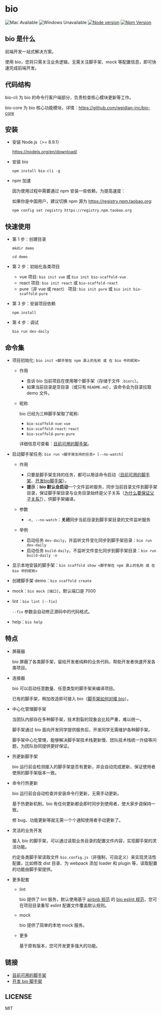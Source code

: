 # bio

![Mac Available](https://img.shields.io/badge/Mac-available-brightgreen.svg) ![Windows Unavailable](https://img.shields.io/badge/Windows-unavailable-red.svg) [![Node version](https://img.shields.io/badge/node-%3E%3D%208.9.1-brightgreen.svg)](http://nodejs.org/) [![Npm Version](https://img.shields.io/badge/npm-%3E%3D%205.5.1-brightgreen.svg)](https://www.npmjs.com/)

## bio 是什么

前端开发一站式解决方案。

使用 bio，您将只需关注业务逻辑，无需关注脚手架、mock 等配置信息，即可快速完成前端开发。

## 代码结构

bio-cli 为 bio 的命令行客户端部分，负责检查核心模块更新等工作。

bio-core 为 bio 核心功能模块，详情：https://github.com/weidian-inc/bio-core

## 安装

+   安装 Node.js（>= 8.9.1）

    https://nodejs.org/en/download/

+   安装 bio

    ```
    npm install bio-cli -g
    ```

+   npm 加速

    因为使用过程中需要通过 npm 安装一些依赖，为提高速度：

    如果你是中国用户，建议切换 npm 源为 https://registry.npm.taobao.org: 
    
    `npm config set registry https://registry.npm.taobao.org`
    
## 快速使用

+   第 1 步：创建目录

    `mkdir demo`

    `cd demo`
    
+   第 2 步：初始化各类项目
    
    +   vue 项目: `bio init vue` 或 `bio init bio-scaffold-vue`
    +   react 项目: `bio init react` 或 `bio-scaffold-react`
    +   pure（非 vue 或 react） 项目: `bio init pure` 或 `bio init bio-scaffold-pure`

+   第 3 步：安装项目依赖

    ```
    npm install
    ```
    
+   第 4 步：调试
    
    ```
    bio run dev-daily
    ```

## 命令集

+   项目初始化: `bio init <脚手架在 npm 源上的名称 或 在 bio 中的昵称>`

    +   作用
        +   告诉 bio 当前项目在使用哪个脚手架（存储于文件 `.biorc`）。
        +   如果当前目录是空目录（或只有 `README.md`），该命令会为目录拉取 demo 文件。
        
    +   昵称
    
        bio 已经为三种脚手架取了昵称:
        
        +   `bio-scaffold-vue`: `vue`
        +   `bio-scaffold-react`: `react`
        +   `bio-scaffold-pure`: `pure`
        
        详细信息可查看：[目前可用的脚手架](./docs/cn/目前bio可用的脚手架.md)。

+   启动脚手架任务: `bio run <脚手架支持的任务> [--no-watch]`

    +   作用

        +   只要是脚手架支持的任务，都可以用该命令启动（[目前可用的脚手架](./docs/cn/目前bio可用的脚手架.md)、[开发bio脚手架](./docs/cn/开发bio脚手架.md)）。
        +   **提示：**bio 默认会**启动**一个文件监听服务，同步当前目录文件到脚手架目录，保证脚手架目录与业务目录始终是父子关系（[为什么要保证父子关系?](https://github.com/hoperyy/deep-webpack/issues/8)），供脚手架编译。

    +   参数
        +   `-n, --no-watch`：**关闭**同步当前目录到脚手架目录的文件监听服务

    +   举例
        +   启动任务 `dev-daily`，并监听文件变化同步到脚手架目录：`bio run dev-daily`
        +   启动任务 `build-daily`，不监听文件变化同步到脚手架目录：`bio run build-daily -n`

+   显示本地安装的脚手架：`bio scaffold show <脚手架在 npm 源上的名称 或 在 bio 中的昵称>`

+   创建脚手架 demo：`bio scaffold create`
    
+   mock：`bio mock [端口]`，默认端口是 7000

+   lint：`bio lint [--fix]`

    `--fix` 参数会自动修正源码中的代码格式。

+   help：`bio help`

## 特点

+   屏蔽器

    bio 屏蔽了各类脚手架，留给开发者纯粹的业务代码，帮助开发者快速开发各类项目。
    
+   连接器

    bio 可以启动任意数量、任意类型的脚手架来编译项目。
    
    已有的脚手架，稍加改造即可接入 bio（[脚手架如何对接 bio](./docs/cn/开发bio脚手架.md)）。

+   中心化管理脚手架

    当团队内部存在多种脚手架，技术割裂的现象会比较严重，难以统一。
    
    脚手架通过 bio 面向开发同学提供服务后，开发同学无需维护各种脚手架。

    脚手架中心化管理，能够解决脚手架技术栈更新慢、团队技术栈统一升级等问题，为团队协同提供更好保证。
    
+   热更新脚手架
    
    bio 运行前会检测接入的脚手架是否有更新，并会自动完成更新，保证使用者使用的脚手架版本一致。
    
+   命令行热更新

    bio 运行前会自动检查并安装命令行更新，无需手动更新。

    基于热更新机制，bio 有任何更新都会即时同步到使用者，使大家步调保持一致。

    修 bug、功能更新等就无需一个个通知使用者手动更新了。

+   灵活的业务开发

    接入 bio 的脚手架，可以通过读取业务目录的配置文件内容，实现脚手架的灵活功能。

    约定各类脚手架读取文件 `bio.config.js`（非强制，可自定义）来实现灵活性配置，比如修改 dist 目录、为 webpack 添加 loader 和 plugin 等，读取配置的功能由脚手架提供。

+   更多配套

    +   lint

        bio 提供了 lint 服务，默认使用基于 [airbnb 规范](https://github.com/airbnb/javascript) 的 [bio eslint 规范](./docs/cn/bio-eslint规范.md)，您可在项目目录重写 eslint 配置文件覆盖默认规则。

    +   mock

        bio 提供了简单的本地 mock 服务。

    +   更多

        基于原有版本，您可开发更多强大的功能。
    
## 链接

+   [目前可用的脚手架](./docs/cn/目前bio可用的脚手架.md)
+   [开发 bio 脚手架](./docs/cn/开发bio脚手架.md)

## LICENSE

MIT
